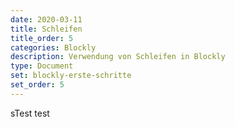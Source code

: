 ```yaml
---
date: 2020-03-11
title: Schleifen
title_order: 5
categories: Blockly
description: Verwendung von Schleifen in Blockly
type: Document
set: blockly-erste-schritte
set_order: 5
---
```


sTest test